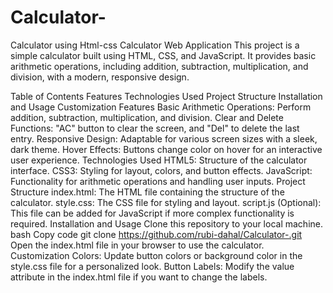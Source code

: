 # Calculator-

Calculator using Html-css
Calculator Web Application
This project is a simple calculator built using HTML, CSS, and JavaScript. It provides basic arithmetic operations, including addition, subtraction, multiplication, and division, with a modern, responsive design.

Table of Contents
Features
Technologies Used
Project Structure
Installation and Usage
Customization
Features
Basic Arithmetic Operations: Perform addition, subtraction, multiplication, and division.
Clear and Delete Functions: "AC" button to clear the screen, and "Del" to delete the last entry.
Responsive Design: Adaptable for various screen sizes with a sleek, dark theme.
Hover Effects: Buttons change color on hover for an interactive user experience.
Technologies Used
HTML5: Structure of the calculator interface.
CSS3: Styling for layout, colors, and button effects.
JavaScript: Functionality for arithmetic operations and handling user inputs.
Project Structure
index.html: The HTML file containing the structure of the calculator.
style.css: The CSS file for styling and layout.
script.js (Optional): This file can be added for JavaScript if more complex functionality is required.
Installation and Usage
Clone this repository to your local machine.
bash
Copy code
git clone <https://github.com/rubi-dahal/Calculator-.git>
Open the index.html file in your browser to use the calculator.
Customization
Colors: Update button colors or background color in the style.css file for a personalized look.
Button Labels: Modify the value attribute in the index.html file if you want to change the labels.
